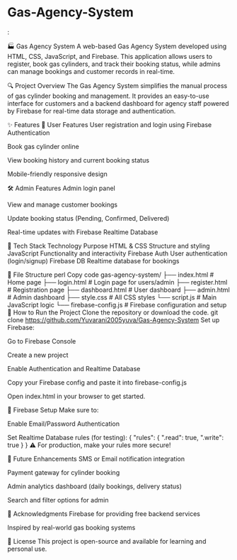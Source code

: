 # Gas-Agency-System

:

🏭 Gas Agency System
A web-based Gas Agency System developed using HTML, CSS, JavaScript, and Firebase. This application allows users to register, book gas cylinders, and track their booking status, while admins can manage bookings and customer records in real-time.

🔍 Project Overview
The Gas Agency System simplifies the manual process of gas cylinder booking and management. It provides an easy-to-use interface for customers and a backend dashboard for agency staff powered by Firebase for real-time data storage and authentication.

✨ Features
👤 User Features
User registration and login using Firebase Authentication

Book gas cylinder online

View booking history and current booking status

Mobile-friendly responsive design

🛠 Admin Features
Admin login panel

View and manage customer bookings

Update booking status (Pending, Confirmed, Delivered)

Real-time updates with Firebase Realtime Database

🧰 Tech Stack
Technology	Purpose
HTML & CSS	Structure and styling
JavaScript	Functionality and interactivity
Firebase Auth	User authentication (login/signup)
Firebase DB	Realtime database for bookings

📁 File Structure
perl
Copy code
gas-agency-system/
├── index.html            # Home page
├── login.html            # Login page for users/admin
├── register.html         # Registration page
├── dashboard.html        # User dashboard
├── admin.html            # Admin dashboard
├── style.css             # All CSS styles
└── script.js             # Main JavaScript logic
└── firebase-config.js    # Firebase configuration and setup
🚀 How to Run the Project
Clone the repository or download the code.
git clone https://github.com/Yuvarani2005yuva/Gas-Agency-System
Set up Firebase:

Go to Firebase Console

Create a new project

Enable Authentication and Realtime Database

Copy your Firebase config and paste it into firebase-config.js

Open index.html in your browser to get started.

🔐 Firebase Setup
Make sure to:

Enable Email/Password Authentication

Set Realtime Database rules (for testing):
{
  "rules": {
    ".read": true,
    ".write": true
  }
}
⚠ For production, make your rules more secure!

🎯 Future Enhancements
SMS or Email notification integration

Payment gateway for cylinder booking

Admin analytics dashboard (daily bookings, delivery status)

Search and filter options for admin

🙏 Acknowledgments
Firebase for providing free backend services

Inspired by real-world gas booking systems

📄 License
This project is open-source and available for learning and personal use.

